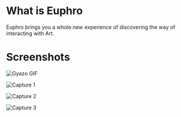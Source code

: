 # What is Euphro

Euphro brings you a whole new experience of discovering the way of interacting with Art.

# Screenshots
![Gyazo GIF](https://i.gyazo.com/9df5b2c2a1d6c929410bb0810f52f6b8.gif)

![Capture 1](https://gyazo.com/0c9515a7e2aa3a076f293b7cf16dfe05.png)

![Capture 2](https://i.gyazo.com/660875b82a0866ddef701408b8c7852f.png)

![Capture 3](https://i.gyazo.com/c54bda5deb13b6042eb33992296bfe10.png)
